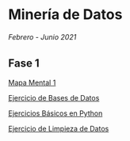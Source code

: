 # Minería de Datos 
###### Febrero - Junio 2021

## Fase 1
[Mapa Mental 1](https://github.com/marioalb127/MinDat2021/blob/main/MapaMental_1_1860043.pdf)

[Ejercicio de Bases de Datos](https://github.com/marioalb127/MinDat2021/blob/main/Ej1_BasesDatos_Equipo_3.pdf)

[Ejercicios Básicos en Python](https://github.com/marioalb127/MinDat2021/blob/main/Ej_Python_1860043.ipynb)

[Ejercicio de Limpieza de Datos](https://github.com/marioalb127/MinDat2021/blob/main/EjercicioLimpiezaDeDatos_E3.ipynb)
